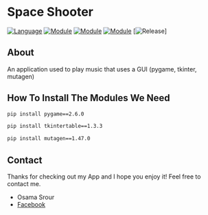 # Space Shooter

[![Language](https://img.shields.io/badge/language-python-blue.svg?style=flat)](https://www.python.org)
[![Module](https://img.shields.io/badge/module-pygame-brightgreen.svg?style=flat)](http://www.pygame.org/news.html)
[![Module](https://img.shields.io/badge/module-tkinter-brightgreen.svg?style=flat)](https://docs.python.org/3/library/tk.html)
[![Module](https://img.shields.io/badge/module-mutagen-brightgreen.svg?style=flat)](https://mutagen.readthedocs.io/en/latest/)
[![Release](https://img.shields.io/badge/release-v0.1.0-orange.svg?style=flat)]

## About
An application used to play music that uses a GUI (pygame, tkinter, mutagen)

## How To Install The Modules We Need

```bash
pip install pygame==2.6.0
```
```bash
pip install tkintertable==1.3.3
```
```bash
pip install mutagen==1.47.0
```

## Contact

Thanks for checking out my App and I hope you enjoy it! Feel free to contact me.

- Osama Srour
- [Facebook](https://www.facebook.com/profile.php?id=100057319726147&locale=ar_AR)